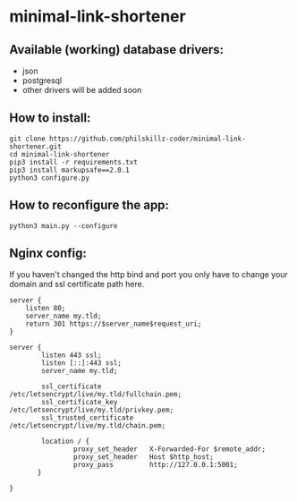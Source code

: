 # minimal-link-shortener

## Available (working) database drivers:
- json
- postgresql
- other drivers will be added soon

## How to install:
````
git clone https://github.com/philskillz-coder/minimal-link-shortener.git
cd minimal-link-shortener
pip3 install -r requirements.txt
pip3 install markupsafe==2.0.1
python3 configure.py
````

## How to reconfigure the app:
````
python3 main.py --configure
````

## Nginx config:
If you haven't changed the http bind and port you only have to change your domain and ssl certificate path here.
````
server {
    listen 80;
    server_name my.tld;
    return 301 https://$server_name$request_uri;
}

server {
        listen 443 ssl;
        listen [::]:443 ssl;
        server_name my.tld;

        ssl_certificate          /etc/letsencrypt/live/my.tld/fullchain.pem;
        ssl_certificate_key      /etc/letsencrypt/live/my.tld/privkey.pem;
        ssl_trusted_certificate  /etc/letsencrypt/live/my.tld/chain.pem;

        location / {
                proxy_set_header   X-Forwarded-For $remote_addr;
                proxy_set_header   Host $http_host;
                proxy_pass         http://127.0.0.1:5001;
       }

}
````

